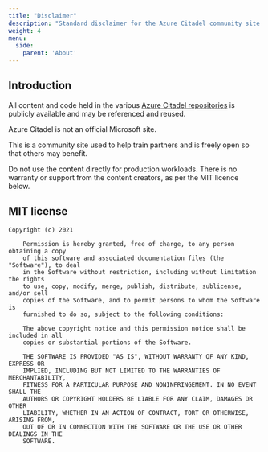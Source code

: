 ```yaml
---
title: "Disclaimer"
description: "Standard disclaimer for the Azure Citadel community site."
weight: 4
menu:
  side:
    parent: 'About'
---
```


## Introduction

All content and code held in the various [Azure Citadel repositories](https://github.com/azurecitadel?tab=repositories) is publicly available and may be referenced and reused.

Azure Citadel is not an official Microsoft site.

This is a community site used to help train partners and is freely open so that others may benefit.

Do not use the content directly for production workloads. There is no warranty or support from the content creators, as per the MIT licence below.

## MIT license

```text
Copyright (c) 2021

    Permission is hereby granted, free of charge, to any person obtaining a copy
    of this software and associated documentation files (the "Software"), to deal
    in the Software without restriction, including without limitation the rights
    to use, copy, modify, merge, publish, distribute, sublicense, and/or sell
    copies of the Software, and to permit persons to whom the Software is
    furnished to do so, subject to the following conditions:

    The above copyright notice and this permission notice shall be included in all
    copies or substantial portions of the Software.

    THE SOFTWARE IS PROVIDED "AS IS", WITHOUT WARRANTY OF ANY KIND, EXPRESS OR
    IMPLIED, INCLUDING BUT NOT LIMITED TO THE WARRANTIES OF MERCHANTABILITY,
    FITNESS FOR A PARTICULAR PURPOSE AND NONINFRINGEMENT. IN NO EVENT SHALL THE
    AUTHORS OR COPYRIGHT HOLDERS BE LIABLE FOR ANY CLAIM, DAMAGES OR OTHER
    LIABILITY, WHETHER IN AN ACTION OF CONTRACT, TORT OR OTHERWISE, ARISING FROM,
    OUT OF OR IN CONNECTION WITH THE SOFTWARE OR THE USE OR OTHER DEALINGS IN THE
    SOFTWARE.
```
